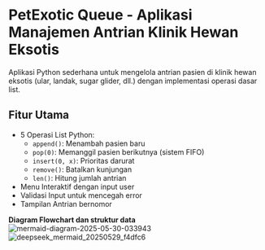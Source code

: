 # PetExotic Queue - Aplikasi Manajemen Antrian Klinik Hewan Eksotis

Aplikasi Python sederhana untuk mengelola antrian pasien di klinik hewan eksotis (ular, landak, sugar glider, dll.) dengan implementasi operasi dasar list.

## **Fitur Utama**
- 5 Operasi List Python:
  - `append()`: Menambah pasien baru
  - `pop(0)`: Memanggil pasien berikutnya (sistem FIFO)
  - `insert(0, x)`: Prioritas darurat
  - `remove()`: Batalkan kunjungan
  - `len()`: Hitung jumlah antrian
- Menu Interaktif dengan input user
- Validasi Input untuk mencegah error
- Tampilan Antrian bernomor

**Diagram Flowchart dan struktur data**
![mermaid-diagram-2025-05-30-033943](https://github.com/user-attachments/assets/50457a58-7e40-45a2-8a28-42b303e253ab)
![deepseek_mermaid_20250529_f4dfc6](https://github.com/user-attachments/assets/a0535c51-a368-4ae1-8ab1-6a323e94d6e5)

    
